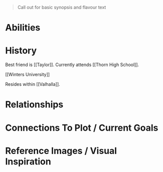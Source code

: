 > Call out for basic synopsis and flavour text

# Abilities

# History

Best friend is [[Taylor]]. Currently attends [[Thorn High School]].

[[Winters University]]

Resides within [[Valhalla]].
# Relationships

# Connections To Plot / Current Goals

# Reference Images / Visual Inspiration